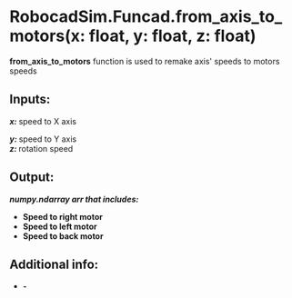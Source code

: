 <h1> RobocadSim.Funcad.from_axis_to_motors(x: float, y: float, z: float)  </h1>
  
<strong>from_axis_to_motors</strong> function is used to remake axis' speeds to motors speeds  
  
<h2><strong> Inputs: </strong></h2>  
<strong><em>x: </em></strong>speed to X axis  

<strong><em>y: </em></strong>speed to Y axis  
<strong><em>z: </em></strong>rotation speed 
  
<h2><strong> Output: </strong></h2>
<strong><em>numpy.ndarray arr that includes:</em></strong> 
<ul>
  <li><strong>Speed to right motor</strong></li> 
  <li><strong>Speed to left motor</strong></li>
  <li><strong>Speed to back motor</strong></li>
</ul>

<h2><strong> Additional info: </strong></h2>
<ul>
<li><strong>-</strong></li>
</ul>
